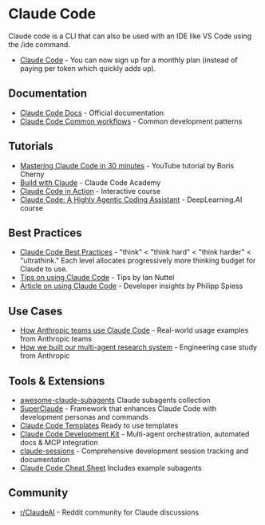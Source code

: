 # **Claude Code**

Claude code is a CLI that can also be used with an IDE like VS Code using the /ide command.

- [Claude Code](https://www.anthropic.com/claude-code) - You can now sign up for a monthly plan (instead of paying per token which quickly adds up).

## Documentation

- [Claude Code Docs](https://docs.anthropic.com/en/docs/claude-code/overview) - Official documentation
- [Claude Code Common workflows](https://docs.anthropic.com/en/docs/claude-code/common-workflows) - Common development patterns

## Tutorials

- [Mastering Claude Code in 30 minutes](https://www.youtube.com/watch?v=6eBSHbLKuN0) - YouTube tutorial by Boris Cherny
- [Build with Claude](https://www.anthropic.com/learn/build-with-claude) - Claude Code Academy
- [Claude Code in Action](https://anthropic.skilljar.com/claude-code-in-action) - Interactive course
- [Claude Code: A Highly Agentic Coding Assistant](https://learn.deeplearning.ai/courses/claude-code-a-highly-agentic-coding-assistant) - DeepLearning.AI course

## Best Practices

- [Claude Code Best Practices](https://www.anthropic.com/engineering/claude-code-best-practices) - "think" < "think hard" < "think harder" < "ultrathink." Each level allocates progressively more thinking budget for Claude to use.
- [Tips on using Claude Code](../../reference/claude-code-tips.md) - Tips by Ian Nuttel
- [Article on using Claude Code](https://spiess.dev/blog/how-i-use-claude-code) - Developer insights by Philipp Spiess

## Use Cases

- [How Anthropic teams use Claude Code](https://www.anthropic.com/news/how-anthropic-teams-use-claude-code) - Real-world usage examples from Anthropic teams
- [How we built our multi-agent research system](https://www.anthropic.com/engineering/built-multi-agent-research-system) - Engineering case study from Anthropic

## Tools & Extensions

- [awesome-claude-subagents](https://github.com/VoltAgent/awesome-claude-code-subagents) Claude subagents collection 
- [SuperClaude](https://github.com/NomenAK/SuperClaude) - Framework that enhances Claude Code with development personas and commands
- [Claude Code Templates](https://www.aitmpl.com/) Ready to use templates
- [Claude Code Development Kit](https://github.com/peterkrueck/Claude-Code-Development-Kit) - Multi-agent orchestration, automated docs & MCP integration  
- [claude-sessions](https://github.com/iannuttall/claude-sessions) - Comprehensive development session tracking and documentation
- [Claude Code Cheat Sheet](https://github.com/Njengah/claude-code-cheat-sheet) Includes example subagents

## Community

- [r/ClaudeAI](https://www.reddit.com/r/ClaudeAI/) - Reddit community for Claude discussions
